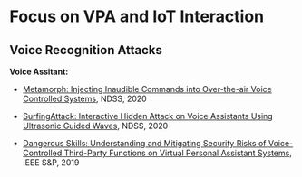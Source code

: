 # Focus on VPA and IoT Interaction

## Voice Recognition Attacks

**Voice Assitant:**
- [Metamorph: Injecting Inaudible Commands into Over-the-air Voice Controlled Systems](https://www.ndss-symposium.org/wp-content/uploads/2020/02/23055-paper.pdf), NDSS, 2020

- [SurfingAttack: Interactive Hidden Attack on Voice Assistants Using Ultrasonic Guided Waves](https://www.ndss-symposium.org/wp-content/uploads/2020/02/24068-paper.pdf), NDSS, 2020

- [Dangerous Skills: Understanding and Mitigating Security Risks of Voice-Controlled Third-Party Functions on Virtual Personal Assistant Systems](https://xianghang.me/files/voice_assistant.pdf), IEEE S&P, 2019
